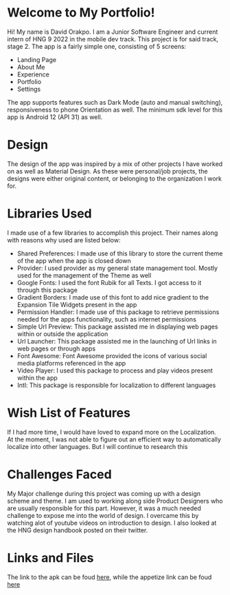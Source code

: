 # Welcome to My Portfolio!

Hi! My name is David Orakpo. I am a Junior Software Engineer and current intern of HNG 9 2022 in the mobile dev track.  This project is for said track, stage 2. The app is a fairly simple one, consisting of 5 screens:
- Landing Page
- About Me
- Experience
- Portfolio
- Settings

The app supports features such as Dark Mode (auto and manual switching), responsiveness to phone Orientation as well. The minimum sdk level for this app is Android 12 (API 31) as well.



# Design
The design of the app was inspired by a mix of other projects I have worked on as well as Material Design. As these were personal/job projects, the designs were either original content, or belonging to the organization I work for.

# Libraries Used
I made use of a few libraries to accomplish this project. Their names along with reasons why used are listed below:
- Shared Preferences: I made use of this library to store the current theme of the app when the app is closed down
- Provider: I used provider as my general state management tool. Mostly used for the management of the Theme as well
- Google Fonts: I used the font Rubik for all Texts. I got access to it through this package
- Gradient Borders: I made use of this font to add nice gradient to the Expansion Tile Widgets present in the app
- Permission Handler: I made use of this package to retrieve permissions needed for the apps functionality, such as internet permissions
-  Simple Url Preview: This package assisted me in displaying web pages within or outside the application
- Url Launcher: This package assisted me in the launching of Url links in web pages or through apps
- Font Awesome: Font Awesome provided the icons of various social media platforms referenced in the app
- Video Player: I used this package to process and play videos present within the app
- Intl: This package is responsible for localization to different languages

# Wish List of Features
If I had more time, I would have loved to expand more on the Localization. At the moment, I was not able to figure out an efficient way to automatically localize into other languages. But I will continue to research this

# Challenges Faced
My Major challenge during this project was coming up with a design scheme and theme. I am used to working along side Product Designers who are usually responsible for this part. However, it was a much needed challenge to expose me into the world of design. I overcame this by watching alot of youtube videos on introduction to design. I also looked at the HNG design handbook posted on their twitter.

# Links and Files

The link to the apk can be foud [here](https://drive.google.com/drive/folders/1iXIpE2RxhAJMTwtcWZxI8ndY9YMdFGDg?usp=sharing), while the appetize link can be foud [here](https://appetize.io/app/brnppglssav3ogdhklefq3dtda?device=pixel4&osVersion=12.0&scale=75)



